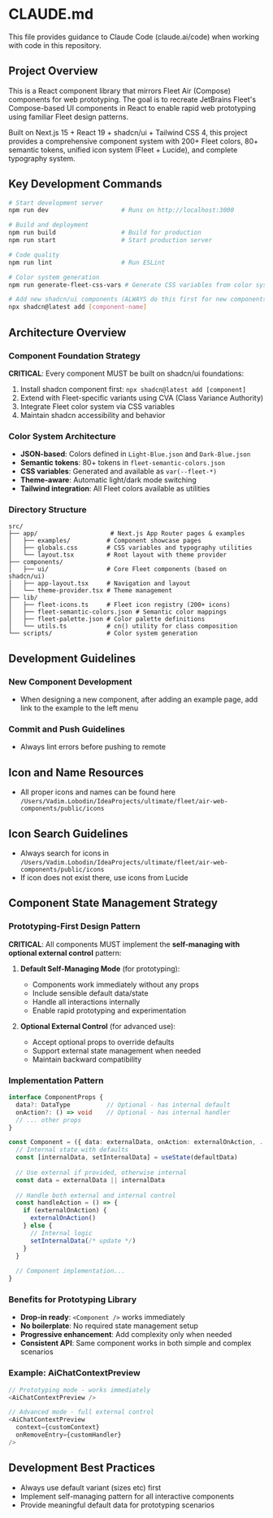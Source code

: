 # CLAUDE.md

This file provides guidance to Claude Code (claude.ai/code) when working with code in this repository.

## Project Overview

This is a React component library that mirrors Fleet Air (Compose) components for web prototyping. The goal is to recreate JetBrains Fleet's Compose-based UI components in React to enable rapid web prototyping using familiar Fleet design patterns.

Built on Next.js 15 + React 19 + shadcn/ui + Tailwind CSS 4, this project provides a comprehensive component system with 200+ Fleet colors, 80+ semantic tokens, unified icon system (Fleet + Lucide), and complete typography system.

## Key Development Commands

```bash
# Start development server
npm run dev                    # Runs on http://localhost:3000

# Build and deployment
npm run build                  # Build for production
npm run start                  # Start production server

# Code quality
npm run lint                   # Run ESLint

# Color system generation
npm run generate-fleet-css-vars # Generate CSS variables from color system

# Add new shadcn/ui components (ALWAYS do this first for new components)
npx shadcn@latest add [component-name]
```

## Architecture Overview

### Component Foundation Strategy
**CRITICAL**: Every component MUST be built on shadcn/ui foundations:
1. Install shadcn component first: `npx shadcn@latest add [component]`
2. Extend with Fleet-specific variants using CVA (Class Variance Authority)
3. Integrate Fleet color system via CSS variables
4. Maintain shadcn accessibility and behavior

### Color System Architecture
- **JSON-based**: Colors defined in `Light-Blue.json` and `Dark-Blue.json`
- **Semantic tokens**: 80+ tokens in `fleet-semantic-colors.json`
- **CSS variables**: Generated and available as `var(--fleet-*)`
- **Theme-aware**: Automatic light/dark mode switching
- **Tailwind integration**: All Fleet colors available as utilities

### Directory Structure
```
src/
├── app/                    # Next.js App Router pages & examples
│   ├── examples/          # Component showcase pages
│   ├── globals.css        # CSS variables and typography utilities
│   └── layout.tsx         # Root layout with theme provider
├── components/
│   ├── ui/                # Core Fleet components (based on shadcn/ui)
│   ├── app-layout.tsx     # Navigation and layout
│   └── theme-provider.tsx # Theme management
├── lib/
│   ├── fleet-icons.ts     # Fleet icon registry (200+ icons)
│   ├── fleet-semantic-colors.json # Semantic color mappings
│   ├── fleet-palette.json # Color palette definitions
│   └── utils.ts           # cn() utility for class composition
└── scripts/               # Color system generation
```

## Development Guidelines

### New Component Development
- When designing a new component, after adding an example page, add link to the example to the left menu

### Commit and Push Guidelines
- Always lint errors before pushing to remote

## Icon and Name Resources
- All proper icons and names can be found here `/Users/Vadim.Lobodin/IdeaProjects/ultimate/fleet/air-web-components/public/icons`

## Icon Search Guidelines
- Always search for icons in `/Users/Vadim.Lobodin/IdeaProjects/ultimate/fleet/air-web-components/public/icons`
- If icon does not exist there, use icons from Lucide

## Component State Management Strategy

### Prototyping-First Design Pattern
**CRITICAL**: All components MUST implement the **self-managing with optional external control** pattern:

1. **Default Self-Managing Mode** (for prototyping):
   - Components work immediately without any props
   - Include sensible default data/state
   - Handle all interactions internally
   - Enable rapid prototyping and experimentation

2. **Optional External Control** (for advanced use):
   - Accept optional props to override defaults
   - Support external state management when needed
   - Maintain backward compatibility

### Implementation Pattern
```typescript
interface ComponentProps {
  data?: DataType          // Optional - has internal default
  onAction?: () => void    // Optional - has internal handler
  // ... other props
}

const Component = ({ data: externalData, onAction: externalOnAction, ...props }) => {
  // Internal state with defaults
  const [internalData, setInternalData] = useState(defaultData)
  
  // Use external if provided, otherwise internal
  const data = externalData || internalData
  
  // Handle both external and internal control
  const handleAction = () => {
    if (externalOnAction) {
      externalOnAction()
    } else {
      // Internal logic
      setInternalData(/* update */)
    }
  }
  
  // Component implementation...
}
```

### Benefits for Prototyping Library
- **Drop-in ready**: `<Component />` works immediately
- **No boilerplate**: No required state management setup
- **Progressive enhancement**: Add complexity only when needed
- **Consistent API**: Same component works in both simple and complex scenarios

### Example: AiChatContextPreview
```typescript
// Prototyping mode - works immediately
<AiChatContextPreview />

// Advanced mode - full external control
<AiChatContextPreview 
  context={customContext}
  onRemoveEntry={customHandler}
/>
```

## Development Best Practices
- Always use default variant (sizes etc) first
- Implement self-managing pattern for all interactive components
- Provide meaningful default data for prototyping scenarios